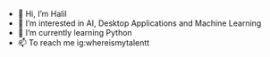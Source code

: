 - 👋 Hi, I’m Halil
- 👀 I’m interested in AI, Desktop Applications and Machine Learning
- 🌱 I’m currently learning Python
- 📫 To reach me ig:whereismytalentt 

